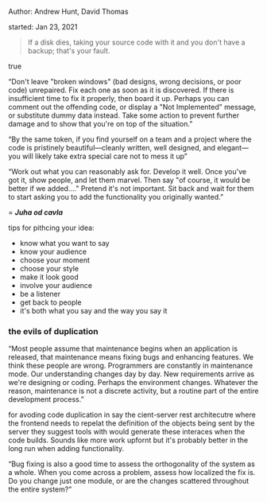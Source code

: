 

Author: Andrew Hunt, David Thomas

started: Jan 23, 2021


> If a disk dies, taking your source code with it and you don't have a backup; that's your fault.

true

“Don't leave "broken windows" (bad designs, wrong decisions, or poor code) unrepaired. Fix each one as soon as it is discovered. If there is insufficient time to fix it properly, then board it up. Perhaps you can comment out the offending code, or display a "Not Implemented" message, or substitute dummy data instead. Take some action to prevent further damage and to show that you're on top of the situation.”

“By the same token, if you find yourself on a team and a project where the code is pristinely beautiful—cleanly written, well designed, and elegant—you will likely take extra special care not to mess it up”

“Work out what you can reasonably ask for. Develop it well. Once you've got it, show people, and let them marvel. Then say "of course, it would be better if we added...." Pretend it's not important. Sit back and wait for them to start asking you to add the functionality you originally wanted.”

= ***Juha od cavla***

tips for pithcing your idea:

- know what you want to say
- know your audience
- choose your moment
- choose your style
- make it look good
- involve your audience
- be a listener
- get back to people
- it's both what you say and the way you say it

### the evils of duplication

“Most people assume that maintenance begins when an application is released, that maintenance means fixing bugs and enhancing features. We think these people are wrong. Programmers are constantly in maintenance mode. Our understanding changes day by day. New requirements arrive as we're designing or coding. Perhaps the environment changes. Whatever the reason, maintenance is not a discrete activity, but a routine part of the entire development process.”

for avoding code duplication in say the cient-server rest architecutre where the frontend needs to repelat the definition of the objects being sent by the server they suggest tools with would generate these interaces when the code builds. Sounds like more work upfornt but it's probably better in the long run when adding functionality. 

“Bug fixing is also a good time to assess the orthogonality of the system as a whole. When you come across a problem, assess how localized the fix is. Do you change just one module, or are the changes scattered throughout the entire system?”